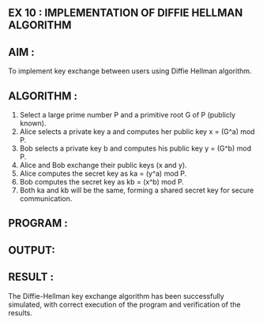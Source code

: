 ## EX 10 : IMPLEMENTATION OF DIFFIE HELLMAN ALGORITHM

## AIM :
To implement key exchange between users using Diffie Hellman algorithm.

## ALGORITHM :
1.	Select a large prime number P and a primitive root G of P (publicly known).
2.	Alice selects a private key a and computes her public key x = (G^a) mod P.
3.	Bob selects a private key b and computes his public key y = (G^b) mod P.
4.	Alice and Bob exchange their public keys (x and y).
5.	Alice computes the secret key as ka = (y^a) mod P.
6.	Bob computes the secret key as kb = (x^b) mod P.
7.	Both ka and kb will be the same, forming a shared secret key for secure communication.


## PROGRAM :


## OUTPUT:

## RESULT :
The Diffie-Hellman key exchange algorithm has been successfully simulated, with correct execution	of	the	program	and	verification	of	the	results.
